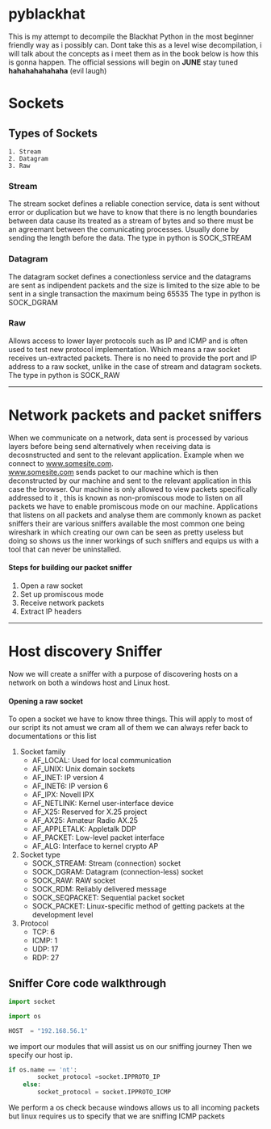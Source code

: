 # pyblackhat
This is my attempt to decompile the Blackhat Python in the most beginner friendly way as i possibly can.
Dont take this as a level wise decompilation, i will talk about the concepts as i meet them as in the book below is how this is gonna happen. The official sessions will begin on **JUNE** stay tuned __hahahahahahaha__ (evil laugh)


# Sockets
## Types of Sockets
    1. Stream
    2. Datagram
    3. Raw


### Stream
The stream socket defines a reliable conection service, data is sent without error or duplication but we have to know that there is no length boundaries between data cause its treated as a stream of bytes and so there must be an agreemant between the comunicating processes. Usually done by sending the length before the data. 
The type in python is SOCK_STREAM


### Datagram
The datagram socket defines a conectionless service and the datagrams are sent as indipendent packets and the size is limited to the size able to be sent in a single transaction the maximum being 65535
The type in python is SOCK_DGRAM

### Raw
Allows access to lower layer protocols such as IP and ICMP and is often used to test new protocol implementation.
Which means a raw socket receives un-extracted packets. There is no need to provide the port and IP address to a raw socket, unlike in the case of stream and datagram sockets.
The type in python is SOCK_RAW


---


# Network packets and packet sniffers

When we communicate on a network, data sent is processed by various layers before being send alternatively when receiving data is decosnstructed and sent to the relevant application.
Example when we connect to www.somesite.com. <br>
www.somesite.com sends packet to our machine which is then deconstructed by our machine and sent to the relevant application in this case the browser.
Our machine is only allowed to view packets specifically addressed to it , this is known as non-promiscous mode to listen on all packets we have to enable promiscous mode on our machine.
Applications that listens on all packets and analyse them are commonly known as packet sniffers their are various sniffers available the most common one being wireshark in which creating our own can be seen as pretty useless but doing so shows us the inner workings of such sniffers and equips us with a tool that can never be uninstalled.

#### Steps for building our packet sniffer
1. Open a raw socket
2. Set up promiscous mode
3. Receive network packets
4. Extract IP headers


---


# Host discovery Sniffer 

Now we will create a sniffer with a purpose of discovering hosts on a network on both a windows host and Linux host.

#### Opening a raw socket

To open a socket we have to know three things. This will apply to most of our script its not amust we cram all of them we can always refer back to documentations or this list
1. Socket family
    - AF_LOCAL: Used for local communication
    - AF_UNIX: Unix domain sockets
    - AF_INET: IP version 4 
    - AF_INET6: IP version 6
    - AF_IPX: Novell IPX
    - AF_NETLINK: Kernel user-interface device
    - AF_X25: Reserved for X.25 project
    - AF_AX25: Amateur Radio AX.25
    - AF_APPLETALK: Appletalk DDP
    - AF_PACKET: Low-level packet interface
    - AF_ALG: Interface to kernel crypto AP
2. Socket type 
    - SOCK_STREAM: Stream (connection) socket
    - SOCK_DGRAM: Datagram (connection-less) socket
    - SOCK_RAW: RAW socket
    - SOCK_RDM: Reliably delivered message
    - SOCK_SEQPACKET: Sequential packet socket
    - SOCK_PACKET: Linux-specific method of getting packets at the development level 
3. Protocol
    - TCP: 6
    - ICMP: 1
    - UDP: 17
    - RDP: 27 




## Sniffer Core code walkthrough

```python
import socket

import os 

HOST  = "192.168.56.1"

```

we import our modules that will assist us on our sniffing journey
Then we specify our host ip.

```python
if os.name == 'nt':
        socket_protocol =socket.IPPROTO_IP
    else:
        socket_protocol = socket.IPPROTO_ICMP   

```
We perform a os check because windows allows us to all incoming packets but linux requires us to specify that we are sniffing ICMP packets
